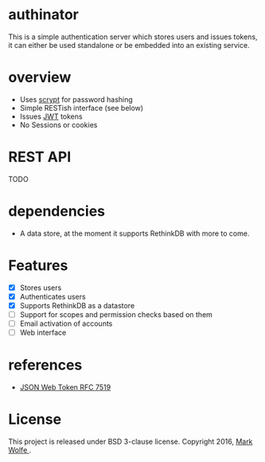 # authinator

This is a simple authentication server which stores users and issues tokens, it can either be used standalone or be embedded into an existing service.

# overview

* Uses [scrypt](www.tarsnap.com/scrypt.html) for password hashing
* Simple RESTish interface (see below)
* Issues [JWT](https://jwt.io/) tokens
* No Sessions or cookies

# REST API

TODO

# dependencies

* A data store, at the moment it supports RethinkDB with more to come.

# Features

* [x] Stores users
* [x] Authenticates users
* [x] Supports RethinkDB as a datastore
* [ ] Support for scopes and permission checks based on them
* [ ] Email activation of accounts
* [ ] Web interface

# references

* [JSON Web Token RFC 7519](https://tools.ietf.org/html/rfc7519)

# License

This project is released under BSD 3-clause license. Copyright 2016, [Mark Wolfe ](mailto:mark@wolfe.id.au).
